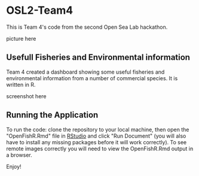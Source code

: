 # OSL2-Team4

This is Team 4's code from the second Open Sea Lab hackathon.

picture here

## Usefull Fisheries and Environmental information
Team 4 created a dashboard showing some useful fisheries and environmental information from a number of commercial species. It is written in R.

screenshot here


## Running the Application
To run the code: clone the repository to your local machine, then open the "OpenFishR.Rmd" file in [RStudio](https://www.rstudio.com/) and click "Run Document" (you will also have to install any missing packages before it will work correctly). To see remote images correctly you will need to view the OpenFishR.Rmd output in a browser.

Enjoy!

